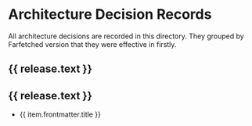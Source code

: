 # Architecture Decision Records

All architecture decisions are recorded in this directory. They grouped by Farfetched version that they were effective in firstly.

<script setup>
    import { data as docsByVersion } from './adr.data'

    console.log(docsByVersion)  
</script>

<div v-for="[release, items] in docsByVersion">
  <a v-if="release.link" :href="release.link"><h2>{{ release.text }}</h2></a>
  <h2 v-else>{{ release.text }}</h2>
  <ul>
    <li v-for="item in items">
        <a :href="item.url">{{ item.frontmatter.title }}</a>
    </li>
  </ul>
</div>
